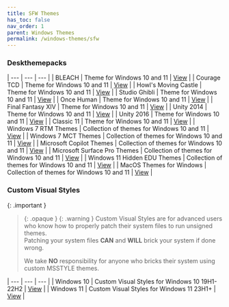 ```yaml
---
title: SFW Themes
has_toc: false
nav_order: 1
parent: Windows Themes
permalink: /windows-themes/sfw
---
```


### Deskthemepacks

| --- | --- | --- |
| BLEACH | Theme for Windows 10 and 11 | [View][BLEACH] |
| Courage TCD | Theme for Windows 10 and 11 | [View][CourageTCD] |
| Howl's Moving Castle | Theme for Windows 10 and 11 | [View][HMC] |
| Studio Ghibli | Theme for Windows 10 and 11 | [View][StudioGhibli] |
| Once Human | Theme for Windows 10 and 11 | [View][OnceHuman] |
| Final Fantasy XIV | Theme for Windows 10 and 11 | [View][FFXIV] |
| Unity 2014 | Theme for Windows 10 and 11 | [View][UNITY2014] |
| Unity 2016 | Theme for Windows 10 and 11 | [View][UNITY2016] |
| Classic 11 | Theme for Windows 10 and 11 | [View][Classic11] |
| Windows 7 RTM Themes | Collection of themes for Windows 10 and 11 | [View][RTM] |
| Windows 7 MCT Themes | Collection of themes for Windows 10 and 11 | [View][MCT] |
| Microsoft Copilot Themes | Collection of themes for Windows 10 and 11 | [View][MSCopilot] |
| Microsoft Surface Pro Themes | Collection of themes for Windows 10 and 11 | [View][MSSurfacePro] |
| Windows 11 Hidden EDU Themes | Collection of themes for Windows 10 and 11 | [View][EDU] |
| MacOS Themes for Windows | Collection of themes for Windows 10 and 11 | [View][MacOS] |

### Custom Visual Styles

{: .important }
> {: .opaque }
> {: .warning }
> Custom Visual Styles are for advanced users who know how to properly patch their system files to run unsigned themes.  
> Patching your system files **CAN** and **WILL** brick your system if done wrong.
>
> We take **NO** responsibility for anyone who bricks their system using custom MSSTYLE themes.

| --- | --- | --- |
| Windows 10 | Custom Visual Styles for Windows 10 19H1-22H2 | [View][Windows10Themes] |
| Windows 11 | Custom Visual Styles for Windows 11 23H1+ | [View][Windows11Themes] |

<!-- ////////////////////////////////////////////////////////////////////////////////////////////////////////////////////// -->

[Windows10Themes]: /windows-themes/sfw/msstyle/windows-10
[Windows11Themes]: /windows-themes/sfw/msstyle/windows-11

<!-- ////////////////////////////////////////////////////////////////////////////////////////////////////////////////////// -->

[RTM]: https://gitlab.com/the-back-room/Themes/-/tree/main/Deskthemepacks/SFW/Windows-7-RTM-Themes
[MCT]: https://gitlab.com/the-back-room/Themes/-/tree/main/Deskthemepacks/SFW/Windows-7-MCT-Themes
[Classic11]: https://gitlab.com/the-back-room/Themes/-/tree/main/Deskthemepacks/SFW/Classic-11
[MSCopilot]: https://gitlab.com/the-back-room/Themes/-/tree/main/Deskthemepacks/SFW/Microsoft-Copilot
[MSSurfacePro]: https://gitlab.com/the-back-room/Themes/-/tree/main/Deskthemepacks/SFW/Microsoft-Surface-Pro
[OnceHuman]: https://gitlab.com/the-back-room/Themes/-/tree/main/Deskthemepacks/SFW/Once-Human
[EDU]: https://gitlab.com/the-back-room/Themes/-/tree/main/Deskthemepacks/SFW/Windows-11-Hidden-EDU-Themes
[FFXIV]: https://gitlab.com/the-back-room/Themes/-/tree/main/Deskthemepacks/SFW/FFXIV
[BLEACH]: https://gitlab.com/the-back-room/Themes/-/tree/main/Deskthemepacks/SFW/BLEACH
[CourageTCD]: https://gitlab.com/the-back-room/Themes/-/tree/main/Deskthemepacks/SFW/Courage-TCD
[HMC]: https://gitlab.com/the-back-room/Themes/-/tree/main/Deskthemepacks/SFW/Howls-Moving-Castle
[StudioGhibli]: https://gitlab.com/the-back-room/Themes/-/tree/main/Deskthemepacks/SFW/Studio-Ghibli

<!-- ////////////////////////////////////////////////////////////////////////////////////////////////////////////////////// -->

[MacOS]: /windows-themes/sfw/deskthemepacks/macos
[UNITY2016]: /windows-themes/sfw/deskthemepacks/unity-2016
[UNITY2014]: /windows-themes/sfw/deskthemepacks/unity-2014

<!-- ////////////////////////////////////////////////////////////////////////////////////////////////////////////////////// -->

[WIP]: /WIP

<!-- ////////////////////////////////////////////////////////////////////////////////////////////////////////////////////// -->
